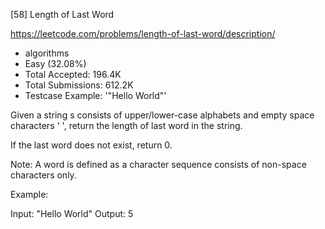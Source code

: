 [58] Length of Last Word  

https://leetcode.com/problems/length-of-last-word/description/

* algorithms
* Easy (32.08%)
* Total Accepted:    196.4K
* Total Submissions: 612.2K
* Testcase Example:  '"Hello World"'

Given a string s consists of upper/lower-case alphabets and empty space characters ' ', return the length of last word in the string.

If the last word does not exist, return 0.

Note: A word is defined as a character sequence consists of non-space characters only.

Example:

Input: "Hello World"
Output: 5


